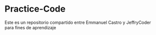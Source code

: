 # Practice-Code

Este es un repositorio compartido entre Emmanuel Castro y JeffryCoder para fines de aprendizaje
